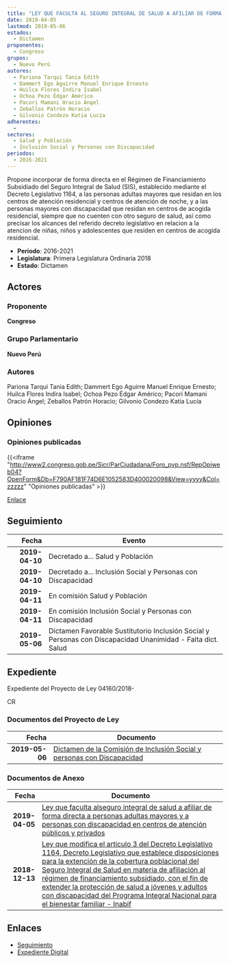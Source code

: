 ```yaml
---
title: "LEY QUE FACULTA AL SEGURO INTEGRAL DE SALUD A AFILIAR DE FORMA DIRECTA A PERSONAS ADULTAS MAYORES Y A PERSONAS CON DISCAPACIDAD EN CENTROS DE ATENCIÓN PÚBLICOS Y PRIVADOS"
date: 2019-04-05
lastmod: 2019-05-06
estados: 
  - Dictamen
proponentes: 
  - Congreso
grupos: 
  - Nuevo Perú
autores: 
  - Pariona Tarqui Tania Edith
  - Dammert Ego Aguirre Manuel Enrique Ernesto
  - Huilca Flores Indira Isabel
  - Ochoa Pezo Édgar Américo
  - Pacori Mamani Oracio Ángel
  - Zeballos Patrón Horacio
  - Gilvonio Condezo Katia Lucía
adherentes: 
  - 
sectores: 
  - Salud y Población
  - Inclusión Social y Personas con Discapacidad
periodos: 
  - 2016-2021
---
```


Propone incorporar de forma directa en el Régimen de Financiamiento Subsidiado del Seguro Integral de Salud (SIS), establecido mediante el Decreto Legislativo 1164, a las personas adultas mayores que residan en los centros de atención residencial y centros de atención de noche, y a las personas mayores con discapacidad que residan en centros de acogida residencial, siempre que no cuenten con otro seguro de salud, así como precisar los alcances del referido decreto legislativo en relacion a la atencion de niñas, niños y adolescentes que residen en centros de acogida residencial.

- **Periodo**: 2016-2021
- **Legislatura**: Primera Legislatura Ordinaria 2018
- **Estado**: Dictamen

## Actores

### Proponente

**Congreso**

### Grupo Parlamentario

**Nuevo Perú**

### Autores

Pariona Tarqui Tania Edith; Dammert Ego Aguirre Manuel Enrique Ernesto; Huilca Flores Indira Isabel; Ochoa Pezo Édgar Américo; Pacori Mamani Oracio Ángel; Zeballos Patrón Horacio; Gilvonio Condezo Katia Lucía


## Opiniones

### Opiniones publicadas

{{<iframe "http://www2.congreso.gob.pe/Sicr/ParCiudadana/Foro_pvp.nsf/RepOpiweb04?OpenForm&Db=F790AF181F74D6E1052583D400020098&View=yyyy&Col=zzzzz" "Opiniones publicadas" >}}

[Enlace](http://www2.congreso.gob.pe/Sicr/ParCiudadana/Foro_pvp.nsf/RepOpiweb04?OpenForm&Db=F790AF181F74D6E1052583D400020098&View=yyyy&Col=zzzzz)

## Seguimiento

| Fecha | Evento |
|------:|--------|
| **2019-04-10** | Decretado a... Salud y Población|
| **2019-04-10** | Decretado a... Inclusión Social y Personas con Discapacidad|
| **2019-04-11** | En comisión Salud y Población|
| **2019-04-11** | En comisión Inclusión Social y Personas con Discapacidad|
| **2019-05-06** | Dictamen Favorable Sustitutorio Inclusión Social y Personas con Discapacidad Unanimidad - Falta dict. Salud|


## Expediente

Expediente del Proyecto de Ley 04160/2018-

CR


### Documentos del Proyecto de Ley

| Fecha | Documento |
|------:|--------|
| **2019-05-06** | [Dictamen de la Comisión de Inclusión Social y personas con Discapacidad](http://www.leyes.congreso.gob.pe/Documentos/2016_2021/Dictamenes/Proyectos_de_Ley/03724DCMAY1320190506.pdf) |

### Documentos de Anexo

| Fecha | Documento |
|------:|--------|
| **2019-04-05** | [Ley que faculta alseguro integral de salud a afiliar de forma directa a personas adultas mayores y a personas con discapacidad en centros de atención públicos y privados](http://www.leyes.congreso.gob.pe/Documentos/2016_2021/Proyectos_de_Ley_y_de_Resoluciones_Legislativas/PL0416020190405.pdf) |
| **2018-12-13** | [Ley que modifica el artículo 3 del Decreto Legislativo 1164, Decreto Legislativo que establece disposiciones para la extención de la cobertura poblacional del Seguro Integral de Salud en materia de afiliación al régimen de financiamiento subsidiado, con el fin de extender la protección de salud a jóvenes y adultos con discapacidad del Programa Integral Nacional para el bienestar familiar - Inabif](http://www.leyes.congreso.gob.pe/Documentos/2016_2021/Proyectos_de_Ley_y_de_Resoluciones_Legislativas/PL0372420181213.pdf) |

## Enlaces 

- [Seguimiento](http://www2.congreso.gob.pe/Sicr/TraDocEstProc/CLProLey2016.nsf/f7fff46988ca05b1052578e100829cc7/fc0a0bb804d134f9052583d30078efa9?OpenDocument)
- [Expediente Digital](http://www2.congreso.gob.pe/Sicr/TraDocEstProc/CLProLey2016.nsf/f7fff46988ca05b1052578e100829cc7/fc0a0bb804d134f9052583d30078efa9?OpenDocument&Click=05257FB7005EB655.eb71d0cf91d8294e05256cdf006b5706/$Body/0.1C6C)
